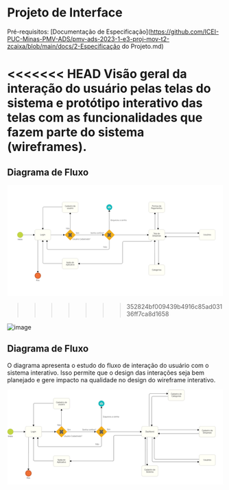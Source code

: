# Projeto de Interface

Pré-requisitos: [Documentação de Especificação](https://github.com/ICEI-PUC-Minas-PMV-ADS/pmv-ads-2023-1-e3-proj-mov-t2-zcaixa/blob/main/docs/2-Especificação do Projeto.md)

<<<<<<< HEAD
Visão geral da interação do usuário pelas telas do sistema e protótipo interativo das telas com as funcionalidades que fazem parte do sistema (wireframes).
=======
## Diagrama de Fluxo

![Diagrama de Arquitetura](img/Fluxograma.png)
>>>>>>> 352824bf009439b4916c85ad03136ff7ca8d1658

![image](https://github.com/ICEI-PUC-Minas-PMV-ADS/pmv-ads-2024-1-e4-proj-dad-t2-sistema-financeiro/assets/114113443/529261cc-081d-46c0-8fe9-0cebfe34d483)

## Diagrama de Fluxo

O diagrama apresenta o estudo do fluxo de interação do usuário com o sistema interativo. Isso permite que o design das interações seja bem planejado e gere impacto na qualidade no design do wireframe interativo.

![Diagrama de Arquitetura](img/DiagramaFluxoSistemaFinanceiro.png)
